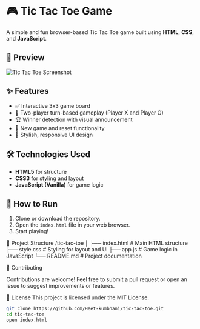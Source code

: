 # 🎮 Tic Tac Toe Game

A simple and fun browser-based Tic Tac Toe game built using **HTML**, **CSS**, and **JavaScript**.

## 📸 Preview

![Tic Tac Toe Screenshot](https://drive.google.com/drive/folders/1XtYga_9YU98dq0pi5j3hQh6sH-kjdKOR?usp=drive_link)


## ✨ Features

- ✅ Interactive 3x3 game board
- 🧠 Two-player turn-based gameplay (Player X and Player O)
- 🏆 Winner detection with visual announcement
- 🔁 New game and reset functionality
- 🎨 Stylish, responsive UI design


## 🛠️ Technologies Used

- **HTML5** for structure
- **CSS3** for styling and layout
- **JavaScript (Vanilla)** for game logic


## 🚀 How to Run

1. Clone or download the repository.
2. Open the `index.html` file in your web browser.
3. Start playing!


📁 Project Structure
/tic-tac-toe
│
├── index.html        # Main HTML structure
├── style.css         # Styling for layout and UI
├── app.js            # Game logic in JavaScript
└── README.md         # Project documentation


🤝 Contributing

Contributions are welcome! Feel free to submit a pull request or open an issue to suggest improvements or features.


📜 License
This project is licensed under the MIT License.


```bash
git clone https://github.com/Heet-kumbhani/tic-tac-toe.git
cd tic-tac-toe
open index.html
